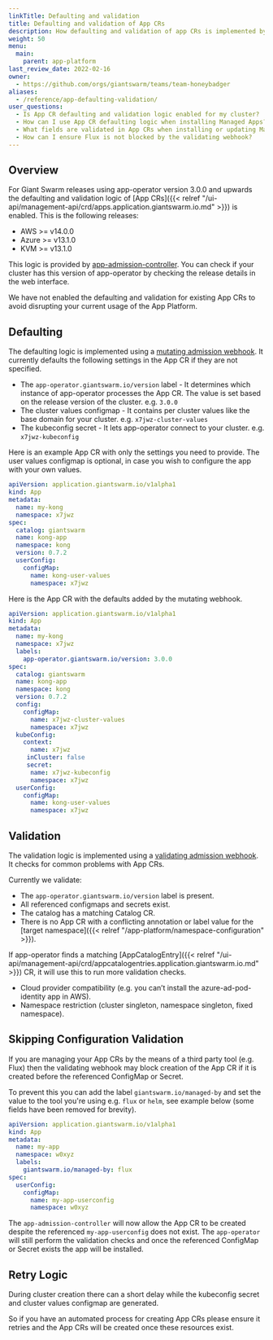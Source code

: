 ```yaml
---
linkTitle: Defaulting and validation
title: Defaulting and validation of App CRs
description: How defaulting and validation of app CRs is implemented by app-admission-controller
weight: 50
menu:
  main:
    parent: app-platform
last_review_date: 2022-02-16
owner:
  - https://github.com/orgs/giantswarm/teams/team-honeybadger
aliases:
  - /reference/app-defaulting-validation/
user_questions:
  - Is App CR defaulting and validation logic enabled for my cluster?
  - How can I use App CR defaulting logic when installing Managed Apps?
  - What fields are validated in App CRs when installing or updating Managed Apps?
  - How can I ensure Flux is not blocked by the validating webhook?
---
```


## Overview

For Giant Swarm releases using app-operator version 3.0.0 and upwards the
defaulting and validation logic of [App CRs]({{< relref "/ui-api/management-api/crd/apps.application.giantswarm.io.md" >}}) is enabled.
This is the following releases:

- AWS >= v14.0.0
- Azure >= v13.1.0
- KVM >= v13.1.0

This logic is provided by
[app-admission-controller](https://github.com/giantswarm/app-admission-controller).
You can check if your cluster has this version of app-operator by checking the
release details in the web interface.

We have not enabled the defaulting and validation for existing App CRs to avoid
disrupting your current usage of the App Platform.

## Defaulting

The defaulting logic is implemented using a [mutating admission webhook](https://kubernetes.io/docs/reference/access-authn-authz/admission-controllers/#mutatingadmissionwebhook). It currently
defaults the following settings in the App CR if they are not specified.

- The `app-operator.giantswarm.io/version` label - It determines which instance
of app-operator processes the App CR. The value is set based on the release
version of the cluster. e.g. `3.0.0`
- The cluster values configmap - It contains per cluster values like the base
domain for your cluster. e.g. `x7jwz-cluster-values`
- The kubeconfig secret - It lets app-operator connect to your cluster. e.g. `x7jwz-kubeconfig`

Here is an example App CR with only the settings you need to provide. The user
values configmap is optional, in case you wish to configure the app with your
own values.

```yaml
apiVersion: application.giantswarm.io/v1alpha1
kind: App
metadata:
  name: my-kong
  namespace: x7jwz
spec:
  catalog: giantswarm
  name: kong-app
  namespace: kong
  version: 0.7.2
  userConfig:
    configMap:
      name: kong-user-values
      namespace: x7jwz
```

Here is the App CR with the defaults added by the mutating webhook.

```yaml
apiVersion: application.giantswarm.io/v1alpha1
kind: App
metadata:
  name: my-kong
  namespace: x7jwz
  labels:
    app-operator.giantswarm.io/version: 3.0.0
spec:
  catalog: giantswarm
  name: kong-app
  namespace: kong
  version: 0.7.2
  config:
    configMap:
      name: x7jwz-cluster-values
      namespace: x7jwz
  kubeConfig:
    context:
      name: x7jwz
     inCluster: false
     secret:
      name: x7jwz-kubeconfig
      namespace: x7jwz
  userConfig:
    configMap:
      name: kong-user-values
      namespace: x7jwz
```

## Validation

The validation logic is implemented using a [validating admission webhook](https://kubernetes.io/docs/reference/access-authn-authz/admission-controllers/#validatingadmissionwebhook).
It checks for common problems with App CRs.

Currently we validate:

- The `app-operator.giantswarm.io/version` label is present.
- All referenced configmaps and secrets exist.
- The catalog has a matching Catalog CR.
- There is no App CR with a conflicting annotation or label value for the [target namespace]({{< relref "/app-platform/namespace-configuration" >}}).

If app-operator finds a matching [AppCatalogEntry]({{< relref "/ui-api/management-api/crd/appcatalogentries.application.giantswarm.io.md" >}}) CR, it will use this to run more validation checks.

- Cloud provider compatibility (e.g. you can’t install the azure-ad-pod-identity app in AWS).
- Namespace restriction (cluster singleton, namespace singleton, fixed namespace).

## Skipping Configuration Validation

If you are managing your App CRs by the means of a third party tool (e.g. Flux) then the
validating webhook may block creation of the App CR if it is created before the
referenced ConfigMap or Secret.

To prevent this you can add the label `giantswarm.io/managed-by` and set the value
to the tool you're using e.g. `flux` or `helm`, see example below (some fields have
been removed for brevity).

```yaml
apiVersion: application.giantswarm.io/v1alpha1
kind: App
metadata:
  name: my-app
  namespace: w0xyz
  labels:
    giantswarm.io/managed-by: flux
spec:
  userConfig:
    configMap:
      name: my-app-userconfig
      namespace: w0xyz
```

The `app-admission-controller` will now allow the App CR to be created despite the referenced
`my-app-userconfig` does not exist. The `app-operator` will still perform the validation checks
and once the referenced ConfigMap or Secret exists the app will be installed.

## Retry Logic

During cluster creation there can a short delay while the kubeconfig
secret and cluster values configmap are generated.

So if you have an automated process for creating App CRs please ensure
it retries and the App CRs will be created once these resources exist.
